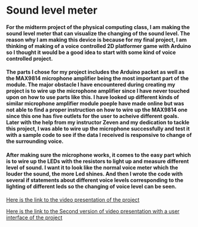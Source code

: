 # Sound level meter

#### For the midterm project of the physical computing class, I am making the sound level meter that can visualize the changing of the sound level. The reason why I am making this device is because for my final project, I am thinking of making of a voice controlled 2D platformer game with Arduino so I thought it would be a good idea to start with some kind of voice controlled project. 

#### The parts I chose for my project includes the Arduino packet as well as the MAX9814 microphone amplifier being the most important part of the module. The major obstacle I have encountered during creating my project is to wire up the microphone amplifier since I have never touched upon on how to use parts like this. I have looked up different kinds of similar microphone amplifier module poeple have made online but was not able to find a proper instruction on how to wire up the MAX9814 one since this one has five outlets for the user to acheive different goals. Later with the help from my instructor Zeven and my dedication to tackle this project, I was able to wire up the microphone successfully and test it with a sample code to see if the data I received is responsive to change of the surrounding voice.

#### After making sure the microphone works, it comes to the easy part which is to wire up the LEDs with the resistors to light up and measure different level of sound. I want it to look like the normal voice meter which the louder the sound, the more Led shines. And then I wrote the code with several if statements about different voice levels corresponding to the lighting of different leds so the changing of voice level can be seen.


[Here is the link to the video presentation of the project](https://www.youtube.com/watch?v=3f2jXrvcdDk&feature=youtu.be)


[Here is the link to the Second version of video presentation with a user interface of the project](https://www.youtube.com/watch?v=mHKMVHZCKvQ&feature=youtu.be)

